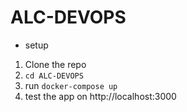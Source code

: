 # ALC-DEVOPS

* setup

1. Clone the repo
2. `cd ALC-DEVOPS`
3. run `docker-compose up`
4. test the app on http://localhost:3000

